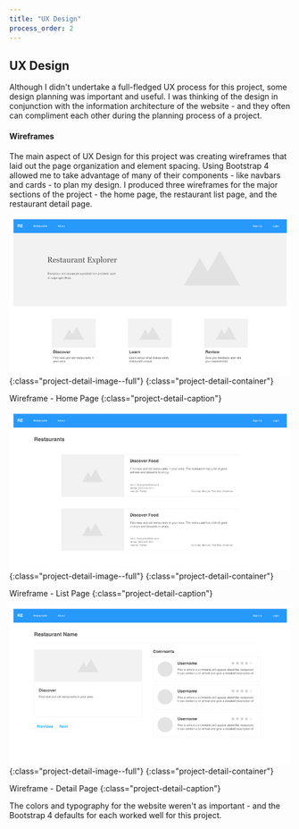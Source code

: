 ```yaml
---
title: "UX Design"
process_order: 2
---
```

## UX Design

Although I didn't undertake a full-fledged UX process for this project, some design planning was important and useful. I was thinking of the design in conjunction with the information architecture of the website - and they often can compliment each other during the planning process of a project.

#### Wireframes

The main aspect of UX Design for this project was creating wireframes that laid out the page organization and element spacing. Using Bootstrap 4 allowed me to take advantage of many of their components - like navbars and cards - to plan my design. I produced three wireframes for the major sections of the project - the home page, the restaurant list page, and the restaurant detail page.

![Wireframe - Home Page](../../assets/img/project/restaurant-wireframe-home.png){:class="project-detail-image--full"}
{:class="project-detail-container"}

Wireframe - Home Page
{:class="project-detail-caption"}

![Wireframe - List Page](../../assets/img/project/restaurant-wireframe-index.png){:class="project-detail-image--full"}
{:class="project-detail-container"}

Wireframe - List Page
{:class="project-detail-caption"}

![Wireframe - Detail Page](../../assets/img/project/restaurant-wireframe-show.png){:class="project-detail-image--full"}
{:class="project-detail-container"}

Wireframe - Detail Page
{:class="project-detail-caption"}

The colors and typography for the website weren't as important - and the Bootstrap 4 defaults for each worked well for this project.
